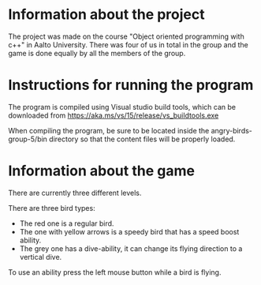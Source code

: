 # Information about the project

The project was made on the course "Object oriented programming with c++" in Aalto University. There was four of us in total in the group and the game is done equally by all the members of the group. 

# Instructions for running the program

The program is compiled using Visual studio build tools, which can be downloaded from
https://aka.ms/vs/15/release/vs_buildtools.exe

When compiling the program, be sure to be located inside the angry-birds-group-5/bin directory so that the content files will be properly loaded.

# Information about the game
There are currently three different levels.

There are three bird types:
- The red one is a regular bird.
- The one with yellow arrows is a speedy bird that has a speed boost ability.
- The grey one has a dive-ability, it can change its flying direction to a vertical dive.

To use an ability press the left mouse button while a bird is flying.
